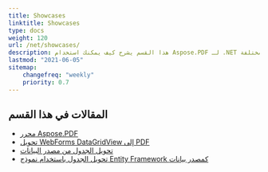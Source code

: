 ```yaml
---
title: Showcases
linktitle: Showcases
type: docs
weight: 120
url: /net/showcases/
description: هذا القسم يشرح كيف يمكنك استخدام Aspose.PDF لـ .NET مع أمثلة عرض مختلفة.
lastmod: "2021-06-05"
sitemap:
    changefreq: "weekly"
    priority: 0.7
---
```


## المقالات في هذا القسم

- [محرر Aspose.PDF](/pdf/net/aspose-pdf-editor/)
- [تحويل WebForms DataGridView إلى PDF](/pdf/net/render-webforms-datagridview-to-pdf/)
- [تحويل الجدول من مصدر البيانات](/pdf/net/render-table-from-the-data-source/)
- [تحويل الجدول باستخدام نموذج Entity Framework كمصدر بيانات](/pdf/net/render-table-using-entity-framework-model-as-data-source/)

